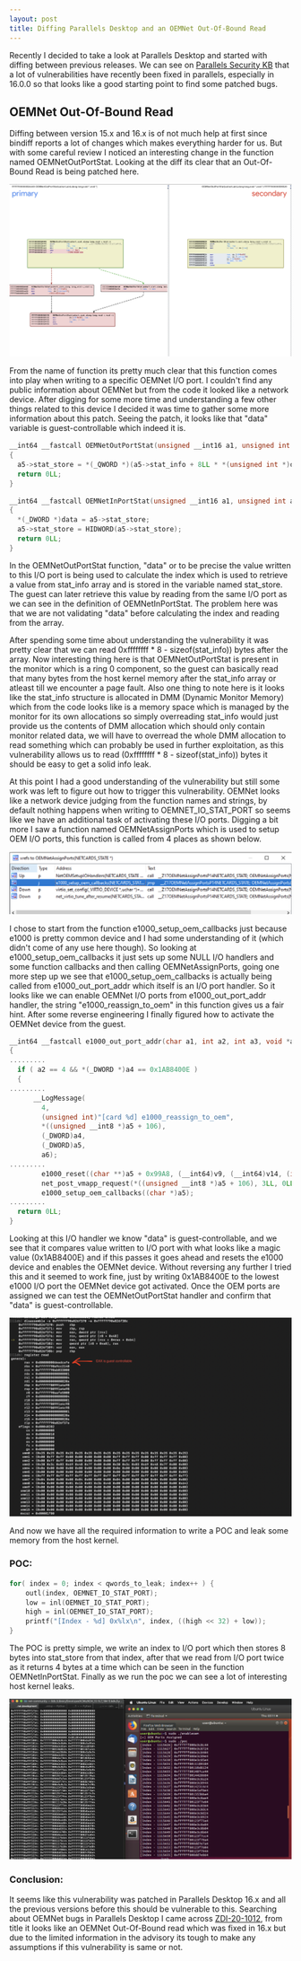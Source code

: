 ```yaml
---
layout: post
title: Diffing Parallels Desktop and an OEMNet Out-Of-Bound Read
---
```

Recently I decided to take a look at Parallels Desktop and started with diffing between previous releases. We can see on [Parallels Security KB](https://kb.parallels.com/en/125013) that a lot of vulnerabilities have recently been fixed in parallels, especially in 16.0.0 so that looks like a good starting point to find some patched bugs.

## OEMNet Out-Of-Bound Read

Diffing between version 15.x and 16.x is of not much help at first since bindiff reports a lot of changes which makes everything harder for us. But with some careful review I noticed an interesting change in the function named OEMNetOutPortStat. Looking at the diff its clear that an Out-Of-Bound Read is being patched here. 

<p align="center">
  <img src="../images/oem_bindiff.png"/>
<br>
</p>

From the name of function its pretty much clear that this function comes into play when writing to a specific OEMNet I/O port. I couldn't find any public information about OEMNet but from the code it looked like a network device. After digging for some more time and understanding a few other things related to this device I decided it was time to gather some more information about this patch. Seeing the patch, it looks like that "data" variable is guest-controllable which indeed it is. 
<br>

```c
__int64 __fastcall OEMNetOutPortStat(unsigned __int16 a1, unsigned int a2, unsigned __int64 a3, void *data, net_device *a5)
{
  a5->stat_store = *(_QWORD *)(a5->stat_info + 8LL * *(unsigned int *)data + 0xB4);
  return 0LL;
}
```

```c
__int64 __fastcall OEMNetInPortStat(unsigned __int16 a1, unsigned int a2, unsigned __int64 a3, void *data, net_device *a5)
{
  *(_DWORD *)data = a5->stat_store;
  a5->stat_store = HIDWORD(a5->stat_store);
  return 0LL;
}
```

In the OEMNetOutPortStat function, "data" or to be precise the value written to this I/O port is being used to calculate the index which is used to retrieve a value from stat_info array and is stored in the variable named stat_store. The guest can later retrieve this value by reading from the same I/O port as we can see in the definition of OEMNetInPortStat. The problem here was that we are not validating "data" before calculating the index and reading from the array.

After spending some time about understanding the vulnerability it was pretty clear that we can read 0xffffffff * 8 - sizeof(stat_info)) bytes after the array. Now interesting thing here is that OEMNetOutPortStat is present in the monitor which is a ring 0 component, so the guest can basically read that many bytes from the host kernel memory after the stat_info array or atleast till we encounter a page fault. Also one thing to note here is it looks like the stat_info structure is allocated in DMM (Dynamic Monitor Memory) which from the code looks like is a memory space which is managed by the monitor for its own allocations so simply overreading stat_info would just provide us the contents of DMM allocation which should only contain monitor related data, we will have to overread the whole DMM allocation to read something which can probably be used in further exploitation, as this vulnerability allows us to read (0xffffffff * 8 - sizeof(stat_info)) bytes it should be easy to get a solid info leak. 

At this point I had a good understanding of the vulnerability but still some work was left to figure out how to trigger this vulnerability. OEMNet looks like a network device judging from the function names and strings, by default nothing happens when writing to OEMNET_IO_STAT_PORT so seems like we have an additional task of activating these I/O ports. Digging a bit more I saw a function named OEMNetAssignPorts which is used to setup OEM I/O ports, this function is called from 4 places as shown below.

<p align="center">
  <img src="../images/oemnet_xrefs.png"/>
<br>
</p>

I chose to start from the function e1000_setup_oem_callbacks just because e1000 is pretty common device and I had some understanding of it (which didn't come of any use here though). So looking at e1000_setup_oem_callbacks it just sets up some NULL I/O handlers and some function callbacks and then calling OEMNetAssignPorts, going one more step up we see that e1000_setup_oem_callbacks is actually being called from e1000_out_port_addr which itself is an I/O port handler. So it looks like we can enable OEMNet I/O ports from e1000_out_port_addr handler, the string "e1000_reassign_to_oem" in this function gives us a fair hint. After some reverse engineering I finally figured how to activate the OEMNet device from the guest. 

```c
__int64 __fastcall e1000_out_port_addr(char a1, int a2, int a3, void *a4, void *a5, int a6)
{
.........
  if ( a2 == 4 && *(_DWORD *)a4 == 0x1AB8400E )
  {
.........
      __LogMessage(
        4,
        (unsigned int)"[card %d] e1000_reassign_to_oem",
        *((unsigned __int8 *)a5 + 106),
        (_DWORD)a4,
        (_DWORD)a5,
        a6);
.........
        e1000_reset((char **)a5 + 0x99A8, (__int64)v9, (__int64)v14, (int)v13, v11, v12);
        net_post_vmapp_request(*((unsigned __int8 *)a5 + 106), 3LL, 0LL);
        e1000_setup_oem_callbacks((char *)a5);
.........
  return 0LL;
}
```

Looking at this I/O handler we know "data" is guest-controllable, and we see that it compares value written to I/O port with what looks like a magic value (0x1AB8400E) and if this passes it goes ahead and resets the e1000 device and enables the OEMNet device. Without reversing any further I tried this and it seemed to work fine, just by writing 0x1AB8400E to the lowest e1000 I/O port the OEMNet device got activated. Once the OEM ports are assigned we can test the OEMNetOutPortStat handler and confirm that "data" is guest-controllable.

<p align="center">
  <img src="../images/show_eax.png"/>
 <br>
</p>

And now we have all the required information to write a POC and leak some memory from the host kernel.

### POC:

```c
for( index = 0; index < qwords_to_leak; index++ ) {
    outl(index, OEMNET_IO_STAT_PORT);
    low = inl(OEMNET_IO_STAT_PORT);
    high = inl(OEMNET_IO_STAT_PORT);
    printf("[Index - %d] 0x%lx\n", index, ((high << 32) + low));
}
```

The POC is pretty simple, we write an index to I/O port which then stores 8 bytes into stat_store from that index, after that we read from I/O port twice as it returns 4 bytes at a time which can be seen in the function OEMNetInPortStat. Finally as we run the poc we can see a lot of interesting host kernel leaks.

<p align="center">
  <img src="../images/poc_result.png"/>
<br>
</p>

### Conclusion:

It seems like this vulnerability was patched in Parallels Desktop 16.x and all the previous versions before this should be vulnerable to this. Searching about OEMNet bugs in Parallels Desktop I came across [ZDI-20-1012](https://www.zerodayinitiative.com/advisories/ZDI-20-1012/), from title it looks like an OEMNet Out-Of-Bound read which was fixed in 16.x but due to the limited information in the advisory its tough to make any assumptions if this vulnerability is same or not.
